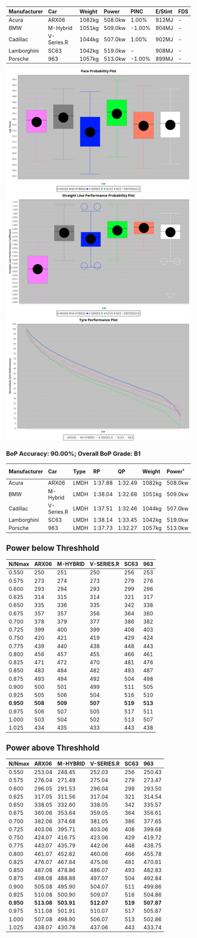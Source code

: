 | Manufacturer | Car        | Weight | Power   | PINC    | E/Stint | FDS     |
|:-|:-|:-|:-|:-|:-|:-|
| Acura        | ARX06      | 1082kg | 508.0kw | 1.00%   | 912MJ   |    -    |
| BMW          | M-Hybrid   | 1051kg | 509.0kw | -1.00%  | 904MJ   |    -    |
| Cadillac     | V-Series.R | 1044kg | 507.0kw | 1.00%   | 902MJ   |    -    |
| Lamborghini  | SC63       | 1042kg | 519.0kw |    -    | 908MJ   |    -    |
| Porsche      | 963        | 1057kg | 513.0kw | -1.00%  | 899MJ   |    -    |

![PACECHART](./IMG/ACOMETHOD.png)
![STRAIGHTLINEPERFORMANCECHART](./IMG/ACOMETHOD_sp.png)
![TYREPERFORMANCECHART](./IMG/ACOMETHOD_tw.png)

### BoP Accuracy: 90.00%; Overall BoP Grade: B1
| Manufacturer | Car        | Type | RP      | QP      | Weight | Power¹  | Threshhold | PINC    | Power²   | E/Stint | AVG Vmax  | FDS     | RDLC | L/Stint | BOP-Grade | Model Accuracy | Model Points | Match%  | SimDiff |
|:-|:-|:-|:-|:-|:-|:-|:-|:-|:-|:-|:-|:-|:-|:-|:-|:-|:-|:-|:-|
| Acura        | ARX06      | LMDH | 1:37.88 | 1:32.49 | 1082kg | 508.0kw | 210.0kph   | 1.00%   | 513.10kw |  912MJ  | 306.46kph |    -    | 0.99 | 29      | +C1       | 100.00%        | 996          | 78.79%  | +0.06   |
| BMW          | M-Hybrid   | LMDH | 1:38.04 | 1:32.68 | 1051kg | 509.0kw | 210.0kph   | -1.00%  | 503.90kw |  904MJ  | 315.15kph |    -    | 1.01 | 29      | ~A1       | 100.00%        | 1998         | 100.00% | +0.07   |
| Cadillac     | V-Series.R | LMDH | 1:37.51 | 1:32.46 | 1044kg | 507.0kw | 210.0kph   | 1.00%   | 512.10kw |  902MJ  | 314.53kph |    -    | 1.02 | 29      | -B1       | 98.11%         | 3991         | 88.28%  | -0.04   |
| Lamborghini  | SC63       | LMDH | 1:38.14 | 1:33.45 | 1042kg | 519.0kw | 210.0kph   |    -    | 519.00kw |  908MJ  | 317.63kph |    -    | 1.04 | 30      | +B2       | 100.00%        | 784          | 83.47%  | #       |
| Porsche      | 963        | LMDH | 1:37.73 | 1:32.27 | 1057kg | 513.0kw | 210.0kph   | -1.00%  | 507.90kw |  899MJ  | 316.32kph |    -    | 1.00 | 29      | ~A1       | 99.91%         | 11713        | 99.46%  | -0.01   |

## Power below Threshhold
| N/Nmax    | ARX06   | M-HYBRID | V-SERIES.R | SC63    | 963     |
|:-|:-|:-|:-|:-|:-|
|  0.550    |  250    |  251     |  250       |  256    |  253    |
|  0.575    |  273    |  274     |  273       |  279    |  276    |
|  0.600    |  293    |  294     |  293       |  299    |  296    |
|  0.625    |  314    |  315     |  314       |  321    |  317    |
|  0.650    |  335    |  336     |  335       |  342    |  338    |
|  0.675    |  357    |  357     |  356       |  364    |  360    |
|  0.700    |  378    |  379     |  377       |  386    |  382    |
|  0.725    |  399    |  400     |  399       |  408    |  403    |
|  0.750    |  420    |  421     |  419       |  429    |  424    |
|  0.775    |  439    |  440     |  438       |  448    |  443    |
|  0.800    |  456    |  457     |  455       |  466    |  461    |
|  0.825    |  471    |  472     |  470       |  481    |  476    |
|  0.850    |  483    |  484     |  482       |  493    |  487    |
|  0.875    |  493    |  494     |  492       |  504    |  498    |
|  0.900    |  500    |  501     |  499       |  511    |  505    |
|  0.925    |  505    |  506     |  504       |  516    |  510    |
| **0.950** | **508** | **509**  | **507**    | **519** | **513** |
|  0.975    |  506    |  507     |  505       |  517    |  511    |
|  1.000    |  503    |  504     |  502       |  513    |  507    |
|  1.025    |  434    |  435     |  433       |  443    |  438    |

## Power above Threshhold
| N/Nmax    | ARX06      | M-HYBRID   | V-SERIES.R | SC63    | 963        |
|:-|:-|:-|:-|:-|:-|
|  0.550    |  253.04    |  248.45    |  252.03    |  256    |  250.43    |
|  0.575    |  276.04    |  271.49    |  275.04    |  279    |  273.47    |
|  0.600    |  296.05    |  291.53    |  296.04    |  299    |  293.50    |
|  0.625    |  317.05    |  311.56    |  317.04    |  321    |  314.54    |
|  0.650    |  338.05    |  332.60    |  338.05    |  342    |  335.57    |
|  0.675    |  360.06    |  353.64    |  359.05    |  364    |  356.61    |
|  0.700    |  382.06    |  374.68    |  381.05    |  386    |  377.65    |
|  0.725    |  403.06    |  395.71    |  403.06    |  408    |  399.68    |
|  0.750    |  424.07    |  416.75    |  423.06    |  429    |  419.72    |
|  0.775    |  443.07    |  435.79    |  442.06    |  448    |  438.75    |
|  0.800    |  461.07    |  452.82    |  460.06    |  466    |  455.78    |
|  0.825    |  476.07    |  467.84    |  475.06    |  481    |  470.81    |
|  0.850    |  487.08    |  478.86    |  486.07    |  493    |  482.83    |
|  0.875    |  498.08    |  488.88    |  497.07    |  504    |  492.84    |
|  0.900    |  505.08    |  495.90    |  504.07    |  511    |  499.86    |
|  0.925    |  510.08    |  500.90    |  509.07    |  516    |  504.86    |
| **0.950** | **513.08** | **503.91** | **512.07** | **519** | **507.87** |
|  0.975    |  511.08    |  501.91    |  510.07    |  517    |  505.87    |
|  1.000    |  507.08    |  498.90    |  506.07    |  513    |  502.86    |
|  1.025    |  438.07    |  430.78    |  437.06    |  443    |  433.74    |
